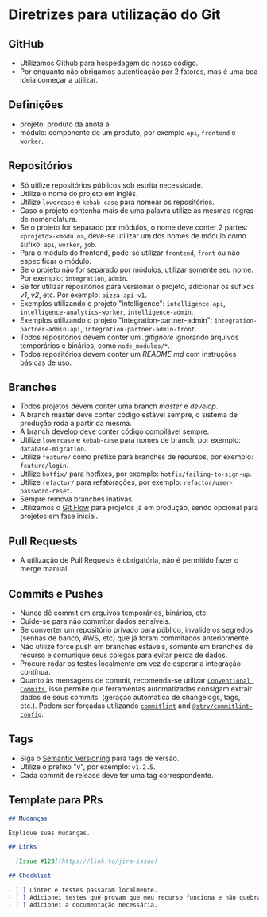 # Diretrizes para utilização do Git

## GitHub

- Utilizamos Github para hospedagem do nosso código.
- Por enquanto não obrigamos autenticação por 2 fatores, mas é uma boa ideia começar a utilizar.

## Definições

- projeto: produto da anota ai
- módulo: componente de um produto, por exemplo `api`, `frontend` e `worker`.

## Repositórios

- Só utilize repositórios públicos sob estrita necessidade.
- Utilize o nome do projeto em inglês.
- Utilize `lowercase` e `kebab-case` para nomear os repositórios.
- Caso o projeto contenha mais de uma palavra utilize as mesmas regras de nomenclatura.
- Se o projeto for separado por módulos, o nome deve conter 2 partes: `<projeto>-<módulo>`, deve-se utilizar um dos nomes de módulo como sufixo: `api`, `worker`, `job`.
- Para o módulo do frontend, pode-se utilizar `frontend`, `front` ou não especificar o módulo.
- Se o projeto não for separado por módulos, utilizar somente seu nome. Por exemplo: `integration`, `admin`.
- Se for utilizar repositórios para versionar o projeto, adicionar os sufixos *v1*, *v2*, etc. Por exemplo: `pizza-api-v1`.
- Exemplos utilizando o projeto "intelligence": `intelligence-api`, `intelligence-analytics-worker`, `intelligence-admin`.
- Exemplos utilizando o projeto "integration-partner-admin": `integration-partner-admin-api`, `integration-partner-admin-front`.
- Todos repositorios devem conter um *.gitignore* ignorando arquivos temporários e binários, como `node_modules/*`.
- Todos repositórios devem conter um *README.md* com instruções básicas de uso.

## Branches

- Todos projetos devem conter uma branch *master* e *develop*.
- A branch master deve conter código estável sempre, o sistema de produção roda a partir da mesma.
- A branch develop deve conter código compilável sempre.
- Utilize `lowercase` e `kebab-case` para nomes de branch, por exemplo: `database-migration`.
- Utilize `feature/` como prefixo para branches de recursos, por exemplo: `feature/login`.
- Utilize `hotfix/` para hotfixes, por exemplo: `hotfix/failing-to-sign-up`.
- Utilize `refactor/` para refatorações, por exemplo: `refactor/user-password-reset`.
- Sempre remova branches inativas.
- Utilizamos o [Git Flow](http://nvie.com/posts/a-successful-git-branching-model/) para projetos já em produção, sendo opcional para projetos em fase inicial.

## Pull Requests

- A utilização de Pull Requests é obrigatória, não é permitido fazer o merge manual.

## Commits e Pushes

- Nunca dê commit em arquivos temporários, binários, etc.
- Cuide-se para não commitar dados sensíveis.
- Se converter um repositório privado para público, invalide os segredos (senhas de banco, AWS, etc) que já foram commitados anteriormente.
- Não utilize force push em branches estáveis, somente em branches de recurso e comunique seus colegas para evitar perda de dados.
- Procure rodar os testes localmente em vez de esperar a integração contínua.
- Quanto às mensagens de commit, recomenda-se utilizar [`Conventional Commits`](https://www.conventionalcommits.org), isso permite que ferramentas automatizadas consigam extrair dados de seus commits. (geração automática de changelogs, tags, etc.). Podem ser forçadas utilizando [`commitlint`](https://commitlint.js.org) and [`@strv/commitlint-config`](https://github.com/strvcom/code-quality-tools/tree/master/packages/commitlint-config).

## Tags

- Siga o [Semantic Versioning](https://semver.org/) para tags de versão.
- Utilize o prefixo "v", por exemplo: `v1.2.5`.
- Cada commit de release deve ter uma tag correspondente.

## Template para PRs

```markdown
## Mudanças

Explique suas mudanças.

## Links

- [Issue #123](https://link.to/jira-issue)

## Checklist

- [ ] Linter e testes passaram localmente.
- [ ] Adicionei testes que provam que meu recurso funciona e não quebra outros recursos.
- [ ] Adicionei a documentação necessária.
```
